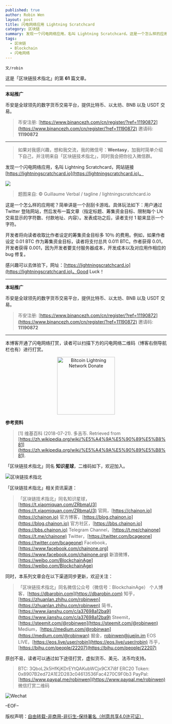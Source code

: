 ```yaml
---
published: true
author: Robin Wen
layout: post
title: 闪电网络应用 Lightning Scratchcard
category: 区块链
summary: 发现一个闪电网络应用，名叫 Lightning Scratchcard。这是一个怎么样的应用呢？简单讲是一个刮刮卡游戏。具体玩法如下：用户通过 Twitter 登陆网站，然后发布一篇文章（指定标题、筹集资金目标、限制每个 LN 交易显示的字符数、付款地址、内容）。发表成功之后，读者支付 1 聪来显示一个字符。
tags:
  - 区块链
  - Blockchain
  - 闪电网络
---
```


`文/robin`

这是「区块链技术指北」的第 **61** 篇文章。

***

**本站推广**

币安是全球领先的数字货币交易平台，提供比特币、以太坊、BNB 以及 USDT 交易。

> 币安注册: [https://www.binancezh.com/cn/register/?ref=11190872](https://www.binancezh.com/cn/register/?ref=11190872)
> 邀请码: **11190872**

***

> 如果对我感兴趣，想和我交流，我的微信号：**Wentasy**，加我时简单介绍下自己，并注明来自「区块链技术指北」，同时我会把你拉入微信群。

发现一个闪电网络应用，名叫 Lightning Scratchcard，网站链接 [https://lightningscratchcard.io](https://lightningscratchcard.io)。

![](https://cdn.dbarobin.com/pa5nkmb.jpg)

> 题图来自: © Guillaume Verbal / tagline / lightningscratchcard.io

这是一个怎么样的应用呢？简单讲是一个刮刮卡游戏。具体玩法如下：用户通过 Twitter 登陆网站，然后发布一篇文章（指定标题、筹集资金目标、限制每个 LN 交易显示的字符数、付款地址、内容）。发表成功之后，读者支付 1 聪来显示一个字符。

开发者将向读者收取比作者设定的筹集资金目标多 10％ 的费用。例如，如果作者设定 0.01 BTC 作为筹集资金目标，读者将支付总共 0.011 BTC。作者获得 0.01，开发者获得 0.001，因为开发者要支付服务器成本，开发成本以及对应用作相应的 bug 修复。

感兴趣可以去体验下，网址：[https://lightningscratchcard.io](https://lightningscratchcard.io)。Good Luck！

***

**本站推广**

币安是全球领先的数字货币交易平台，提供比特币、以太坊、BNB 以及 USDT 交易。

> 币安注册: [https://www.binancezh.com/cn/register/?ref=11190872](https://www.binancezh.com/cn/register/?ref=11190872)
> 邀请码: **11190872**

***

本博客开通了闪电网络打赏，读者可以扫描下方的闪电网络二维码（博客右侧导航栏也有）进行打赏。

<center><img title="Bitcoin Lightning Network Donate" width="180" height="180" src="https://lnd.hoo.com/api/generate?openid=TruSwjrK2q57V484Tf0u&isimg=1" alt="Bitcoin Lightning Network Donate"/></center>

**参考资料**

> [1] 维基百科 (2018-07-21). 多吉币. Retrieved from [https://zh.wikipedia.org/wiki/%E5%A4%9A%E5%90%89%E5%B8%81](https://zh.wikipedia.org/wiki/%E5%A4%9A%E5%90%89%E5%B8%81).

「区块链技术指北」同名 **知识星球**，二维码如下，欢迎加入。

![区块链技术指北](https://cdn.dbarobin.com/3YzonTR.png)

「区块链技术指北」相关资讯渠道：

> 「区块链技术指北」同名知识星球，[https://t.xiaomiquan.com/ZRbmaU3](https://t.xiaomiquan.com/ZRbmaU3)
> 官网，[https://chainon.io](https://chainon.io)
> 官方博客，[https://blog.chainon.io](https://blog.chainon.io)
> 官方社区，[https://bbs.chainon.io](https://bbs.chainon.io)
> Telegram Channel，[https://t.me/chainone](https://t.me/chainone)
> Twitter，[https://twitter.com/bcageone](https://twitter.com/bcageone)
> Facebook，[https://www.facebook.com/chainone.org](https://www.facebook.com/chainone.org)
> 新浪微博，[https://weibo.com/BlockchainAge](https://weibo.com/BlockchainAge)

同时，本系列文章会在以下渠道同步更新，欢迎关注：

> 「区块链技术指北」同名微信公众号（微信号：BlockchainAge）
> 个人博客，[https://dbarobin.com](https://dbarobin.com)
> 知乎，[https://zhuanlan.zhihu.com/robinwen](https://zhuanlan.zhihu.com/robinwen)
> 简书，[https://www.jianshu.com/c/a37698a12ba9](https://www.jianshu.com/c/a37698a12ba9)
> Steemit，[https://steemit.com/@robinwen](https://steemit.com/@robinwen)
> Medium，[https://medium.com/@robinwan](https://medium.com/@robinwan)
> 掘金，[robinwen@juejin.im](https://juejin.im/user/5673ccae60b2260ee435f89a/posts)
> EOS LIVE，[https://eos.live/user/robin](https://eos.live/user/robin)
> 币乎，[https://bihu.com/people/22207](https://bihu.com/people/22207)

原创不易，读者可以通过如下途径打赏，虚拟货币、美元、法币均支持。

> BTC: 3QboL2k5HfKjKDrEYtQAKubWCjx9CX7i8f
> ERC20 Token: 0x8907B2ed72A1E2D283c04613536Fac4270C9F0b3
> PayPal: [https://www.paypal.me/robinwen](https://www.paypal.me/robinwen)
> 微信打赏二维码

![Wechat](https://cdn.dbarobin.com/SzoNl5b.jpg)

–EOF–

版权声明：[自由转载-非商用-非衍生-保持署名（创意共享4.0许可证）](http://creativecommons.org/licenses/by-nc-nd/4.0/deed.zh)
